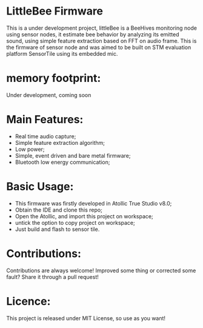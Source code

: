 # LittleBee Firmware
This is a under development project, littleBee is a BeeHives monitoring node using sensor nodes, it
estimate bee behavior by analyzing its emitted sound, using simple feature extraction based
on FFT on audio frame. This is the firmware of sensor node and was aimed to be built on STM evaluation 
platform SensorTile using its embedded mic.

# memory footprint:
Under development, coming soon
  
# Main Features:

- Real time audio capture;
- Simple feature extraction algorithm;
- Low power;
- Simple, event driven and bare metal firmware;
- Bluetooth low energy communication;


# Basic Usage:

- This firmware was firstly developed in Atollic True Studio v8.0;
- Obtain the IDE and clone this repo;
- Open the Atollic, and import this project on workspace;
- untick the option to copy project on workspace;
- Just build and flash to sensor tile.

# Contributions:
Contributions are always welcome! Improved some thing or corrected some
fault? Share it through a pull request!

# Licence:
This project is released under MIT License, so use as you
want!

